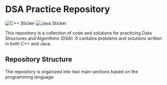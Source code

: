 # DSA Practice Repository

![C++ Sticker](https://img.shields.io/badge/C++-00599C?style=for-the-badge&logo=cplusplus&logoColor=white)
![Java Sticker](https://img.shields.io/badge/Java-007396?style=for-the-badge&logo=java&logoColor=white)

This repository is a collection of code and solutions for practicing Data Structures and Algorithms (DSA). It contains problems and solutions written in both C++ and Java.

## Repository Structure

The repository is organized into two main sections based on the programming language:

